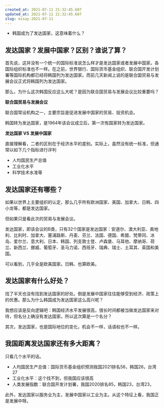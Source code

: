 ```yaml
---
created_at: 2021-07-11 21:32:45.607
updated_at: 2021-07-11 21:32:45.607
slug: essay-2021-07-11
---
```


- 韩国成为了发达国家，这意味着什么？

## 发达国家？发展中国家？区别？谁说了算？

首先说，这并没有一个统一的国际标准说怎么样才是发达国家或者发展中国家。各国际组织标准也不一样。在之前，世界银行、国际货币基金组织、联合国开发计划署等国际机构都已经将韩国列为发达国家。而前几天新闻上说的是联合国贸易与发展会议正式将韩国列为发达国家。

那么，为什么这次韩国反应这么大呢？是因为联合国贸易与发展会议比较重要吗？

<!-- more -->

**联合国贸易与发展会议**

联合国常设机构之一，主要宗旨是促进发展中国家的贸易、投资机会。

韩国转为发达国家，是1964年该会议成立后，第一次有国家转为发达国家。

**发达国家 VS 发展中国家**

直接理解看，二者的区别在于经济水平的差别。实际上，虽然没有统一标准，但通常以如下几个指标进行评判

- 人均国民生产总值
- 工业化水平
- 科学技术水准等

## 发达国家还有哪些？

如果以世界上主要组织的认定，那么几乎所有欧洲国家、美国、加拿大、日韩、四小龙等，都是发达国家。

但如果只是看此次的贸易与发展会议。

发达国家，即该会议的B类，只有32个国家是发达国家：安道尔、澳大利亚、奥地利、比利时、加拿大、塞浦路斯、丹麦、芬兰、法国、德国、希腊、梵蒂冈、冰岛、爱尔兰、意大利、日本、韩国、列支敦士登、卢森堡、马耳他、摩纳哥、荷兰、新西兰、挪威、葡萄牙、圣马力诺、西班牙、瑞典、瑞士、土耳其、英国和美国。

可以看到，几乎全是欧美国家。日韩、也算欧美。

## 发达国家有什么好处？

找了半天也没有找到发达国家的好处。倒是发展中国家往往能够受到经济、政策上的优惠。那么为什么韩国成为发达国家这么高兴呢？

我想应该是反向逻辑吧：韩国经济水平发展很高，很长时间都被当做发达国家来对待，但名分上确没有发达国家。所以这次算是一个名分？

其次，发达国家，也是国际地位的变化，机会不一样，话语权也不一样。

## 我国距离发达国家还有多大距离？

只看几个水平的话。

- 人均国民生产总值：国际货币基金组织预测我国2021排名56，韩国26，台湾27
- 工业化水平：这个找不到，但我国应该很高
- 人类发展指数：联合国开发计划署，我国2020排名85，韩国23，台湾23，

此外，发达国家以服务业为主，发展中国家以工业为主。从这个特征上看，我国正是发展中呀。